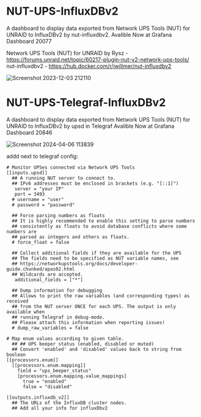 # NUT-UPS-InfluxDBv2
A dashboard to display data exported from Network UPS Tools (NUT) for UNRAID
to InfluxDBv2 by nut-influxdbv2. Avalible Now at Grafana Dashboard 20077

Network UPS Tools (NUT) for UNRAID by Rysz - https://forums.unraid.net/topic/60217-plugin-nut-v2-network-ups-tools/ <br>
nut-influxdbv2 - https://hub.docker.com/r/jwillmer/nut-influxdbv2


![Screenshot 2023-12-03 212110](https://github.com/masterwishx/NUT-UPS-InfluxDBv2/assets/28630321/2732331e-59a0-437d-ad27-87a241d63de7)

# NUT-UPS-Telegraf-InfluxDBv2
A dashboard to display data exported from Network UPS Tools (NUT) for UNRAID
to InfluxDBv2 by upsd in Telegraf Avalible Now at Grafana Dashboard 20846

![Screenshot 2024-04-06 113839](https://github.com/masterwishx/NUT-UPS-InfluxDBv2/assets/28630321/4f36302f-c8d1-48b4-8deb-8ca3ce452811)


addd next to telegraf config: 

```
# Monitor UPSes connected via Network UPS Tools
[[inputs.upsd]]
  ## A running NUT server to connect to.
  ## IPv6 addresses must be enclosed in brackets (e.g. "[::1]")
   server = "your IP"
   port = 3493
  # username = "user"
  # password = "password"

  ## Force parsing numbers as floats
  ## It is highly recommended to enable this setting to parse numbers
  ## consistently as floats to avoid database conflicts where some numbers are
  ## parsed as integers and others as floats.
  # force_float = false

  ## Collect additional fields if they are available for the UPS
  ## The fields need to be specified as NUT variable names, see
  ## https://networkupstools.org/docs/developer-guide.chunked/apas02.html
  ## Wildcards are accepted.
   additional_fields = ["*"]

  ## Dump information for debugging
  ## Allows to print the raw variables (and corresponding types) as received
  ## from the NUT server ONCE for each UPS. The output is only available when
  ## running Telegraf in debug-mode.
  ## Please attach this information when reporting issues!
  # dump_raw_variables = false

# Map enum values according to given table.
  ## ## UPS beeper status (enabled, disabled or muted)
  ## Convert 'enabled' and 'disabled' values back to string from boolean
[[processors.enum]]
  [[processors.enum.mapping]]
    field = "ups_beeper_status"
    [processors.enum.mapping.value_mappings]
      true = "enabled"
      false = "disabled"

[[outputs.influxdb_v2]]
  ## The URLs of the InfluxDB cluster nodes.
  ## Add all your info for influxDbv2
```




